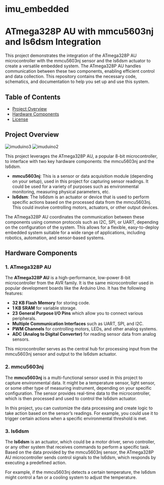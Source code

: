 # imu_embedded

# ATmega328P AU with mmcu5603nj and ls6dsm Integration

This project demonstrates the integration of the ATmega328P AU microcontroller with the mmcu5603nj sensor and the ls6dsm actuator to create a versatile embedded system. The ATmega328P AU handles communication between these two components, enabling efficient control and data collection. This repository contains the necessary code, schematics, and documentation to help you set up and use this system.

## Table of Contents
- [Project Overview](#project-overview)
- [Hardware Components](#hardware-components)
- [License](#license)

## Project Overview

![imuduino3](https://github.com/user-attachments/assets/7957ec79-ee7a-43f8-bd64-bf6ad8ec6920)
![imuduino2](https://github.com/user-attachments/assets/ce3af49e-50b6-4142-89d8-3ff834f750c3)

This project leverages the ATmega328P AU, a popular 8-bit microcontroller, to interface with two key hardware components: the mmcu5603nj and the ls6dsm. 

- **mmcu5603nj**: This is a sensor or data acquisition module (depending on your setup), used in this project for capturing sensor readings. It could be used for a variety of purposes such as environmental monitoring, measuring physical parameters, etc.
- **ls6dsm**: The ls6dsm is an actuator or device that is used to perform specific actions based on the processed data from the mmcu5603nj. This could involve controlling motors, actuators, or other output devices.

The ATmega328P AU coordinates the communication between these components using common protocols such as I2C, SPI, or UART, depending on the configuration of the system. This allows for a flexible, easy-to-deploy embedded system suitable for a wide range of applications, including robotics, automation, and sensor-based systems.

## Hardware Components

### 1. ATmega328P AU
The **ATmega328P AU** is a high-performance, low-power 8-bit microcontroller from the AVR family. It is the same microcontroller used in popular development boards like the Arduino Uno. It has the following features:
- **32 KB Flash Memory** for storing code.
- **1 KB SRAM** for variable storage.
- **23 General Purpose I/O Pins** which allow you to connect various peripherals.
- **Multiple Communication Interfaces** such as UART, SPI, and I2C.
- **PWM Channels** for controlling motors, LEDs, and other analog systems.
- **ADC (Analog to Digital Converter)** for reading sensor data from analog sensors.

This microcontroller serves as the central hub for processing input from the mmcu5603nj sensor and output to the ls6dsm actuator.

### 2. mmcu5603nj
The **mmcu5603nj** is a multi-functional sensor used in this project to capture environmental data. It might be a temperature sensor, light sensor, or some other type of measuring instrument, depending on your specific configuration. The sensor provides real-time data to the microcontroller, which is then processed and used to control the ls6dsm actuator. 

In this project, you can customize the data processing and create logic to take action based on the sensor’s readings. For example, you could use it to trigger certain actions when a specific environmental threshold is met.

### 3. ls6dsm
The **ls6dsm** is an actuator, which could be a motor driver, servo controller, or any other system that receives commands to perform a specific task. Based on the data provided by the mmcu5603nj sensor, the ATmega328P AU microcontroller sends control signals to the ls6dsm, which responds by executing a predefined action.

For example, if the mmcu5603nj detects a certain temperature, the ls6dsm might control a fan or a cooling system to adjust the temperature.
